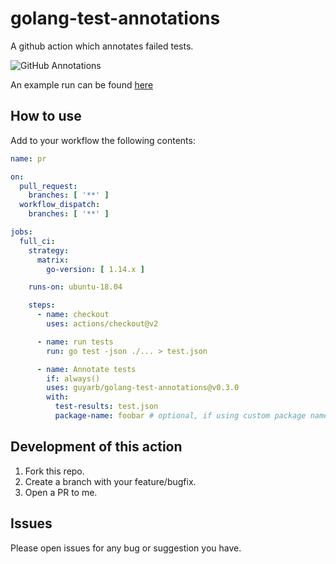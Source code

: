# golang-test-annotations
A github action which annotates failed tests.

![GitHub Annotations](./static/example.png)

An example run can be found [here](https://github.com/guyarb/golang-test-annotations-example/actions/runs/505258482)

## How to use

Add to your workflow the following contents:

```yaml
name: pr

on:
  pull_request:
    branches: [ '**' ]
  workflow_dispatch:
    branches: [ '**' ]

jobs:
  full_ci:
    strategy:
      matrix:
        go-version: [ 1.14.x ]

    runs-on: ubuntu-18.04

    steps:
      - name: checkout
        uses: actions/checkout@v2

      - name: run tests
        run: go test -json ./... > test.json

      - name: Annotate tests
        if: always()
        uses: guyarb/golang-test-annotations@v0.3.0
        with:
          test-results: test.json
          package-name: foobar # optional, if using custom package name, github.com/owner/repo stripped from the pathname by default
```

## Development of this action

1. Fork this repo.
2. Create a branch with your feature/bugfix.
3. Open a PR to me.

## Issues
Please open issues for any bug or suggestion you have.
